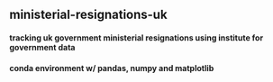 ## ministerial-resignations-uk
#### tracking uk government ministerial resignations using institute for government data
#### conda environment w/ pandas, numpy and matplotlib
